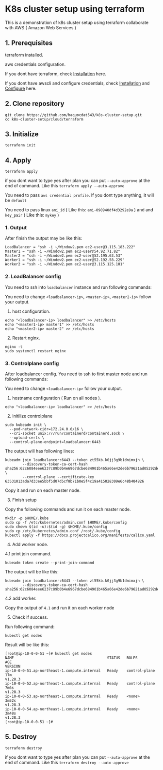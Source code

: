 # K8s cluster setup using terraform
This is a demonstration of k8s cluster setup using terraform collaborate with AWS ( Amazon Web Services )
## 1. Prerequisites
terraform installed.

aws credentials configuration.

If you dont have terraform, check [Installation](https://developer.hashicorp.com/terraform/tutorials/aws-get-started/install-cli) here.

If you dont have awscli and configure credentials, check [Installation](https://docs.aws.amazon.com/cli/latest/userguide/getting-started-install.html) and [Configure](https://docs.aws.amazon.com/cli/latest/reference/configure/) here.
## 2. Clone repository
```
git clone https://github.com/haquocdat543/k8s-cluster-setup.git
cd k8s-cluster-setup/cloud/terraform
```

## 3. Initialize
```
terraform init
```
## 4. Apply
```
terraform apply
```
if you dont want to type yes after plan you can put `--auto-approve` at the end of command. Like this `terraform apply --auto-approve`

You need to pass `aws credential profile`. If you dont type anything, it will be `default`

You need to pass linux `ami_id` ( Like this: `ami-098940df4d3292e9a` ) and and `key_pair` ( Like this: `mykey` )
### 1. Output
After finish the output may be like this:
```
LoadBalancer = "ssh -i ~/Window2.pem ec2-user@3.115.183.222"
Master1 = "ssh -i ~/Window2.pem ec2-user@54.92.71.82"
Master2 = "ssh -i ~/Window2.pem ec2-user@52.195.63.53"
Worker1 = "ssh -i ~/Window2.pem ec2-user@52.192.58.229"
Worker2 = "ssh -i ~/Window2.pem ec2-user@3.115.125.101"
```
### 2. LoadBalancer config
You need to ssh into `loadbalancer` instance and run following commands:

You need to change `<loadbalancer-ip>`, `<master-ip>`, `<master2-ip>` follow your output.

1. host configuration.
```
echo "<loadbalancer-ip> loadbalancer" >> /etc/hosts
echo "<master1-ip> master1" >> /etc/hosts
echo "<master2-ip> master2" >> /etc/hosts
```
2. Restart nginx.
```
nginx -t
sudo systemctl restart nginx
```
### 3. Controlplane config
After loadbalancer config. You need to ssh to first master node and run following commands:

You need to change `<loadbalancer-ip>` follow your output.

1. hostname configuration ( Run on all nodes ).
```
echo "<loadbalancer-ip> loadbalancer" >> /etc/hosts
```
2. Initilize controlplane 
```
sudo kubeadm init \
  --pod-network-cidr=172.24.0.0/16 \
  --cri-socket unix:///run/containerd/containerd.sock \
  --upload-certs \
  --control-plane-endpoint=loadbalancer:6443
```
The output will has following lines:
```
kubeadm join loadbalancer:6443 --token zt55kb.k0jj3g9b1dnimxjh \
        --discovery-token-ca-cert-hash sha256:62c6084eee6237c89b0b4e6967dcbe684901b465a66e42de6b79621ad05292de \
        --control-plane --certificate-key 63531013ada7d33ee5bbf5d07d5cf0b71b0e5f4c19a415028309e6c48b404826
```
Copy it and run on each master node.

3. Finish setup

Copy the following commands and run it on each master node.
```
mkdir -p $HOME/.kube
sudo cp -f /etc/kubernetes/admin.conf $HOME/.kube/config
sudo chown $(id -u):$(id -g) $HOME/.kube/config
sudo cp /etc/kubernetes/admin.conf /root/.kube/config
kubectl apply -f https://docs.projectcalico.org/manifests/calico.yaml
```
4. Add worker node.

4.1 print join command.
```
kubeadm token create --print-join-command
```
The output will be like this:
```
kubeadm join loadbalancer:6443 --token zt55kb.k0jj3g9b1dnimxjh \
        --discovery-token-ca-cert-hash sha256:62c6084eee6237c89b0b4e6967dcbe684901b465a66e42de6b79621ad05292de
```

4.2 add worker.

Copy the output of `4.1` and run it on each worker node

5. Check if success.

Run following command:
```
kubectl get nodes
```
Result will be like this:
```
[root@ip-10-0-0-51 ~]# kubectl get nodes
NAME                                           STATUS   ROLES           AGE
VERSION
ip-10-0-0-51.ap-northeast-1.compute.internal   Ready    control-plane   17m
v1.28.3
ip-10-0-0-52.ap-northeast-1.compute.internal   Ready    control-plane   7m6s
v1.28.3
ip-10-0-0-53.ap-northeast-1.compute.internal   Ready    <none>          3m52s
v1.28.3
ip-10-0-0-54.ap-northeast-1.compute.internal   Ready    <none>          3m48s
v1.28.3
[root@ip-10-0-0-51 ~]#
```

## 5. Destroy
```
terraform destroy
```
if you dont want to type yes after plan you can put `--auto-approve` at the end of command. Like this `terraform destroy --auto-approve`


